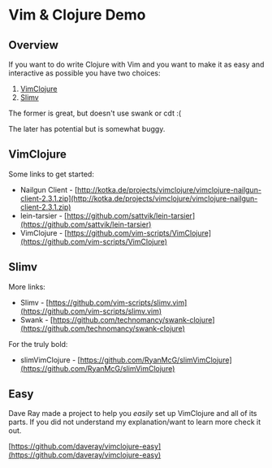 # Vim & Clojure Demo

## Overview

If you want to do write Clojure with Vim and you want to make it as easy and
interactive as possible you have two choices:

1.  [VimClojure](https://bitbucket.org/kotarak/vimclojure/overview)
2.  [Slimv](https://bitbucket.org/kovisoft/slimv/overview)

The former is great, but doesn't use swank or cdt :(

The later has potential but is somewhat buggy.

## VimClojure

Some links to get started:

*   Nailgun Client - [http://kotka.de/projects/vimclojure/vimclojure-nailgun-client-2.3.1.zip](http://kotka.de/projects/vimclojure/vimclojure-nailgun-client-2.3.1.zip)
*   lein-tarsier - [https://github.com/sattvik/lein-tarsier](https://github.com/sattvik/lein-tarsier)
*   VimClojure - [https://github.com/vim-scripts/VimClojure](https://github.com/vim-scripts/VimClojure)

## Slimv

More links:

*   Slimv - [https://github.com/vim-scripts/slimv.vim](https://github.com/vim-scripts/slimv.vim)
*   Swank - [https://github.com/technomancy/swank-clojure](https://github.com/technomancy/swank-clojure)

For the truly bold:

*   slimVimClojure - [https://github.com/RyanMcG/slimVimClojure](https://github.com/RyanMcG/slimVimClojure)

## Easy

Dave Ray made a project to help you *easily* set up VimClojure and all of its
parts. If you did not understand my explanation/want to learn more check it out.

[https://github.com/daveray/vimclojure-easy](https://github.com/daveray/vimclojure-easy)
